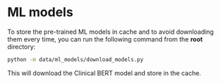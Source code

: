 # ML models 

To store the pre-trained ML models in cache and to avoid downloading them every time, you can run the following command from the **root** directory: 

```bash 
python -m data/ml_models/download_models.py
```

This will download the Clinical BERT model and store in the cache.